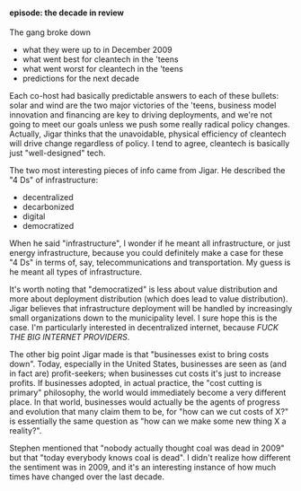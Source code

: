 #### episode: the decade in review

The gang broke down

* what they were up to in December 2009
* what went best for cleantech in the 'teens
* what went worst for cleantech in the 'teens
* predictions for the next decade

Each co-host had basically predictable answers to each of these bullets: solar
and wind are the two major victories of the 'teens, business model innovation
and financing are key to driving deployments, and we're not going to meet our
goals unless we push some really radical policy changes. Actually, Jigar thinks
that the unavoidable, physical efficiency of cleantech will drive change regardless
of policy. I tend to agree, cleantech is basically just "well-designed" tech.

The two most interesting pieces of info came from Jigar. He described the "4 Ds"
of infrastructure:

* decentralized
* decarbonized
* digital
* democratized

When he said "infrastructure", I wonder if he meant all infrastructure, or just
energy infrastructure, because you could definitely make a case for these "4 Ds"
in terms of, say, telecommunications and transportation. My guess is he meant all
types of infrastructure.

It's worth noting that "democratized" is less about value distribution and more
about deployment distribution (which does lead to value distribution). Jigar
believes that infrastructure deployment will be handled by increasingly small
organizations down to the municipality level. I sure hope this is the case. I'm
particularly interested in decentralized internet, because _FUCK THE BIG INTERNET
PROVIDERS_.

The other big point Jigar made is that "businesses exist to bring costs down". 
Today, especially in the United States, businesses are seen as (and in fact are)
profit-seekers; when businesses cut costs it's just to increase profits. If 
businesses adopted, in actual practice, the "cost cutting is primary" philosophy,
the world would immediately become a very different place. In that world,
businesses would actually be the agents of progress and evolution that many
claim them to be, for "how can we cut costs of X?" is essentially the same question
as "how can we make some new thing X a reality?".

Stephen mentioned that "nobody actually thought coal was dead in 2009" but that
"today everybody knows coal is dead". I didn't realize how different the sentiment
was in 2009, and it's an interesting instance of how much times have changed over
the last decade.
